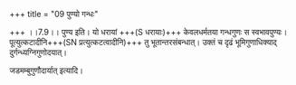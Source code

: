 +++
title = "09 पुण्यो गन्धः"

+++
।।7.9।। पुण्य इति। यो धरायां +++(S धरायाः)+++ केवलधर्मतया गन्धगुणः स
स्वभावपुण्यः। पूत्युत्कटादीनि+++(SN प्रत्युत्कटत्वादीनि)+++ तु
भूतान्तरसंबन्धात्। उक्तं च दृढं भूमिगुणाधिक्याद्
दुर्गन्ध्यग्निगुणोदयात्।  
  
जडमम्बुगुणौदार्यात् इत्यादि।

